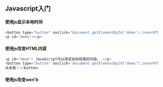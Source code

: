 ## Javascript入门

#### 使用js显示本地时间
```javascript
<button type="button" onclick="document.getElementById('demo').innerHTML = Date()">
<p id="demo"></p>
```
#### 使用js改变HTML内容
```javascript
<p id="demo"> JavaScript可以改变目标段落的内容。 </p>
<button type="button" onclick='document.getElementById("demo").innerHTML = "Hello JavaScript!"'>
点击我！</button>
```
#### 使用js改变wen'b
<!--stackedit_data:
eyJoaXN0b3J5IjpbNzczNzA4MTQxXX0=
-->
